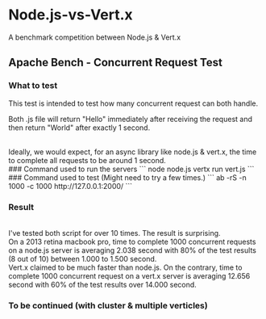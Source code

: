 Node.js-vs-Vert.x
=================

A benchmark competition between Node.js &amp; Vert.x


Apache Bench - Concurrent Request Test
-----------------
### What to test
This test is intended to test how many concurrent request can both handle.
<br/> 

Both .js file will return "Hello" immediately after receiving the request
and then return "World" after exactly 1 second.

<br/>
Ideally, we would expect, for an async library like node.js & vert.x, the time to complete all requests to be around 1 second.

<br/> 
### Command used to run the servers
```
node node.js
vertx run vert.js
```

<br/> 
### Command used to test (Might need to try a few times.)
```
ab -rS -n 1000 -c 1000 http://127.0.0.1:2000/
```

### Result
<br/>
I've tested both script for over 10 times. The result is surprising.
<br/> 
On a 2013 retina macbook pro, time to complete 1000 concurrent requests on a node.js server is averaging 2.038 second with 80% of the test results (8 out of 10) between 1.000 to 1.500 second.
<br/> 
Vert.x claimed to be much faster than node.js.
On the contrary, time to complete 1000 concurrent request on a vert.x server is averaging 12.656 second with 60% of the test results over 14.000 second.

### To be continued (with cluster & multiple verticles) 